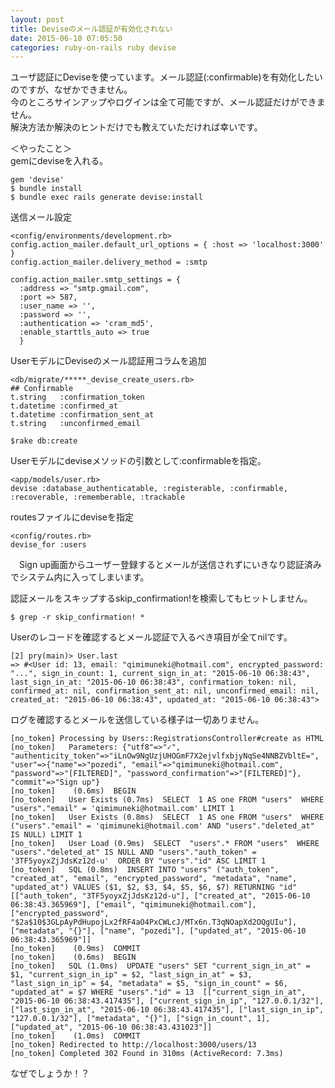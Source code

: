```yaml
---
layout: post
title: Deviseのメール認証が有効化されない
date: 2015-06-10 07:05:50
categories: ruby-on-rails ruby devise
---
```

<!-- {% raw %} -->
<p>ユーザ認証にDeviseを使っています。メール認証(:confirmable)を有効化したいのですが、なぜかできません。<br>
今のところサインアップやログインは全て可能ですが、メール認証だけができません。<br>
解決方法か解決のヒントだけでも教えていただければ幸いです。</p>

<p>＜やったこと＞<br>
gemにdeviseを入れる。</p>

<pre><code>gem 'devise'
$ bundle install
$ bundle exec rails generate devise:install
</code></pre>

<p>送信メール設定</p>

<pre><code>&lt;config/environments/development.rb&gt;
config.action_mailer.default_url_options = { :host =&gt; 'localhost:3000' }
config.action_mailer.delivery_method = :smtp

config.action_mailer.smtp_settings = {
  :address =&gt; "smtp.gmail.com",
  :port =&gt; 587,
  :user_name =&gt; '',
  :password =&gt; '',
  :authentication =&gt; 'cram_md5',
  :enable_starttls_auto =&gt; true
  }
</code></pre>

<p>UserモデルにDeviseのメール認証用コラムを追加</p>

<pre><code>&lt;db/migrate/*****_devise_create_users.rb&gt;
## Confirmable
t.string   :confirmation_token
t.datetime :confirmed_at
t.datetime :confirmation_sent_at
t.string   :unconfirmed_email 

$rake db:create
</code></pre>

<p>Userモデルにdeviseメソッドの引数として:confirmableを指定。</p>

<pre><code>&lt;app/models/user.rb&gt;
devise :database_authenticatable, :registerable, :confirmable, :recoverable, :rememberable, :trackable
</code></pre>

<p>routesファイルにdeviseを指定</p>

<pre><code>&lt;config/routes.rb&gt;
devise_for :users
</code></pre>

<p>　Sign up画面からユーザー登録するとメールが送信されずにいきなり認証済みでシステム内に入ってしまいます。</p>

<p>認証メールをスキップするskip_confirmation!を検索してもヒットしません。</p>

<pre><code>$ grep -r skip_confirmation! * 
</code></pre>

<p>Userのレコードを確認するとメール認証で入るべき項目が全てnilです。</p>

<pre><code>[2] pry(main)&gt; User.last
=&gt; #&lt;User id: 13, email: "qimimuneki@hotmail.com", encrypted_password: "...", sign_in_count: 1, current_sign_in_at: "2015-06-10 06:38:43", last_sign_in_at: "2015-06-10 06:38:43", confirmation_token: nil, confirmed_at: nil, confirmation_sent_at: nil, unconfirmed_email: nil, created_at: "2015-06-10 06:38:43", updated_at: "2015-06-10 06:38:43"&gt;
</code></pre>

<p>ログを確認するとメールを送信している様子は一切ありません。</p>

<pre><code>[no_token] Processing by Users::RegistrationsController#create as HTML
[no_token]   Parameters: {"utf8"=&gt;"✓", "authenticity_token"=&gt;"iLnOw9NgUzjUHOGmF7X2ejvlfxbjyNqSe4NNBZVbltE=", "user"=&gt;{"name"=&gt;"pozedi", "email"=&gt;"qimimuneki@hotmail.com", "password"=&gt;"[FILTERED]", "password_confirmation"=&gt;"[FILTERED]"}, "commit"=&gt;"Sign up"}
[no_token]    (0.6ms)  BEGIN
[no_token]   User Exists (0.7ms)  SELECT  1 AS one FROM "users"  WHERE "users"."email" = 'qimimuneki@hotmail.com' LIMIT 1
[no_token]   User Exists (0.8ms)  SELECT  1 AS one FROM "users"  WHERE ("users"."email" = 'qimimuneki@hotmail.com' AND "users"."deleted_at" IS NULL) LIMIT 1
[no_token]   User Load (0.9ms)  SELECT  "users".* FROM "users"  WHERE "users"."deleted_at" IS NULL AND "users"."auth_token" = '3TF5yoyxZjJdsKz12d-u'  ORDER BY "users"."id" ASC LIMIT 1
[no_token]   SQL (0.8ms)  INSERT INTO "users" ("auth_token", "created_at", "email", "encrypted_password", "metadata", "name", "updated_at") VALUES ($1, $2, $3, $4, $5, $6, $7) RETURNING "id"  [["auth_token", "3TF5yoyxZjJdsKz12d-u"], ["created_at", "2015-06-10 06:38:43.365969"], ["email", "qimimuneki@hotmail.com"], ["encrypted_password", "$2a$10$3GLpAyPdHupojLx2fRF4aO4PxCWLcJ/MTx6n.T3qNOapXd2OQgUIu"], ["metadata", "{}"], ["name", "pozedi"], ["updated_at", "2015-06-10 06:38:43.365969"]]
[no_token]    (0.9ms)  COMMIT
[no_token]    (0.6ms)  BEGIN
[no_token]   SQL (1.0ms)  UPDATE "users" SET "current_sign_in_at" = $1, "current_sign_in_ip" = $2, "last_sign_in_at" = $3, "last_sign_in_ip" = $4, "metadata" = $5, "sign_in_count" = $6, "updated_at" = $7 WHERE "users"."id" = 13  [["current_sign_in_at", "2015-06-10 06:38:43.417435"], ["current_sign_in_ip", "127.0.0.1/32"], ["last_sign_in_at", "2015-06-10 06:38:43.417435"], ["last_sign_in_ip", "127.0.0.1/32"], ["metadata", "{}"], ["sign_in_count", 1], ["updated_at", "2015-06-10 06:38:43.431023"]]
[no_token]    (1.0ms)  COMMIT
[no_token] Redirected to http://localhost:3000/users/13
[no_token] Completed 302 Found in 310ms (ActiveRecord: 7.3ms)
</code></pre>

<p>なぜでしょうか！？</p>
<!-- {% endraw %} -->
